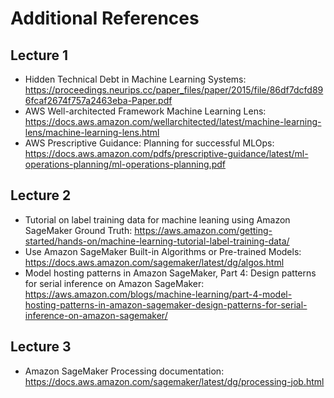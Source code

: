 # Additional References


## Lecture 1

- Hidden Technical Debt in Machine Learning Systems: https://proceedings.neurips.cc/paper_files/paper/2015/file/86df7dcfd896fcaf2674f757a2463eba-Paper.pdf
- AWS Well-architected Framework Machine Learning Lens: https://docs.aws.amazon.com/wellarchitected/latest/machine-learning-lens/machine-learning-lens.html
- AWS Prescriptive Guidance: Planning for successful MLOps: https://docs.aws.amazon.com/pdfs/prescriptive-guidance/latest/ml-operations-planning/ml-operations-planning.pdf


## Lecture 2

- Tutorial on label training data for machine leaning using Amazon SageMaker Ground Truth: https://aws.amazon.com/getting-started/hands-on/machine-learning-tutorial-label-training-data/
- Use Amazon SageMaker Built-in Algorithms or Pre-trained Models: https://docs.aws.amazon.com/sagemaker/latest/dg/algos.html
- Model hosting patterns in Amazon SageMaker, Part 4: Design patterns for serial inference on Amazon SageMaker: https://aws.amazon.com/blogs/machine-learning/part-4-model-hosting-patterns-in-amazon-sagemaker-design-patterns-for-serial-inference-on-amazon-sagemaker/


## Lecture 3
- Amazon SageMaker Processing documentation: https://docs.aws.amazon.com/sagemaker/latest/dg/processing-job.html
